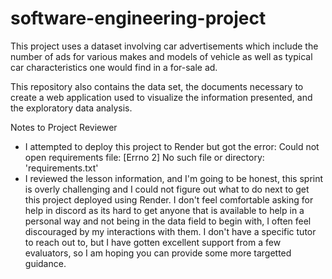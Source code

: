 # software-engineering-project

This project uses a dataset involving car advertisements which include the number of ads for various makes and models of vehicle as well as typical car characteristics one would find in a for-sale ad.

This repository also contains the data set, the documents necessary to create a web application used to visualize the information presented, and the exploratory data analysis.

Notes to Project Reviewer
- I attempted to deploy this project to Render but got the error: Could not open requirements file: [Errno 2] No such file or directory: 'requirements.txt'
- I reviewed the lesson information, and I'm going to be honest, this sprint is overly challenging and I could not figure out what to do next to get this project deployed using Render.  I don't feel comfortable asking for help in discord as its hard to get anyone that is available to help in a personal way and not being in the data field to begin with, I often feel discouraged by my interactions with them.  I don't have a specific tutor to reach out to, but I have gotten excellent support from a few evaluators, so I am hoping you can provide some more targetted guidance.
